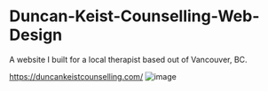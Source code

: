 # Duncan-Keist-Counselling-Web-Design
A website I built for a local therapist based out of Vancouver, BC.

https://duncankeistcounselling.com/
![image](https://github.com/user-attachments/assets/f9156885-ec92-4ddb-954d-0d583ad9b957)
